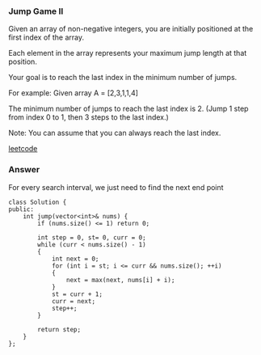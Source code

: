 ### Jump Game II

Given an array of non-negative integers, you are initially positioned at the first index of the array.

Each element in the array represents your maximum jump length at that position.

Your goal is to reach the last index in the minimum number of jumps.

For example:
Given array A = [2,3,1,1,4]

The minimum number of jumps to reach the last index is 2. (Jump 1 step from index 0 to 1, then 3 steps to the last index.)

Note:
You can assume that you can always reach the last index.

[leetcode](https://leetcode.com/problems/jump-game-ii/description/)

### Answer 
For every search interval, we just need to find the next end point

	class Solution {
	public:
	    int jump(vector<int>& nums) {
	        if (nums.size() <= 1) return 0;
	        
	        int step = 0, st= 0, curr = 0;
	        while (curr < nums.size() - 1)
	        {
	            int next = 0;
	            for (int i = st; i <= curr && nums.size(); ++i)
	            {
	                next = max(next, nums[i] + i);
	            }
	            st = curr + 1;
	            curr = next;
	            step++;
	        }
	        
	        return step;
	    }
	};